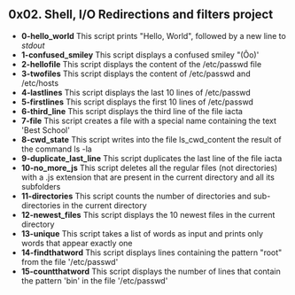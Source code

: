 ## 0x02. Shell, I/O Redirections and filters project
- **0-hello_world**
This script prints "Hello, World", followed by a new line to *stdout*
- **1-confused_smiley**
This script displays a confused smiley "(Ôo)'
- **2-hellofile**
This script displays the content of the /etc/passwd file
- **3-twofiles**
This script displays the content of /etc/passwd and /etc/hosts
- **4-lastlines**
This script displays the last 10 lines of /etc/passwd
- **5-firstlines**
This script displays the first 10 lines of /etc/passwd
- **6-third_line**
This script displays the third line of the file iacta
- **7-file**
This script creates a file with a special name containing the text 'Best School'
- **8-cwd_state**
This script writes into the file ls\_cwd\_content the result of the command ls -la
- **9-duplicate_last_line**
This script duplicates the last line of the file iacta
- **10-no_more_js**
This script deletes all the regular files (not directories) with a .js extension that are present in the current directory and all its subfolders
- **11-directories**
This script counts the number of directories and sub-directories in the current directory
- **12-newest_files**
This script displays the 10 newest files in the current directory
- **13-unique**
This script takes a list of words as input and prints only words that appear exactly one
- **14-findthatword**
This script displays lines containing the pattern "root" from the file '/etc/passwd'
- **15-countthatword**
This script displays the number of lines that contain the pattern 'bin' in the file '/etc/passwd'

